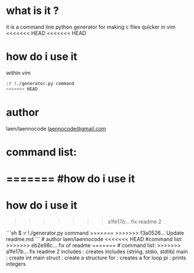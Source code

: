 # what is it ?
it is a command line python generator for making c files quicker in vim
<<<<<<< HEAD
<<<<<<< HEAD
# how do i use it
within vim
```sh
:r !./generator.py command
<<<<<<< HEAD
```
# author
laen/laennocode <laennocode@gmail.com>
# command list:
=======
#how do i use it
=======
# how do i use it
>>>>>>> a1fe17b... fix readme 2
<within vim>
```sh
$ :r !./generator.py command
=======
>>>>>>> f3a0526... Update readme.md
```
# author
laen/laennocode <laennocode@gmail.com>
<<<<<<< HEAD
#command list:
>>>>>>> eb2e98c... fix of readme
=======
# command list:
>>>>>>> a1fe17b... fix readme 2
includes : creates includes (string, stdio, stdlib)
main : create int main
struct : create a structure
for : creates a for loop
pi : prints integers


